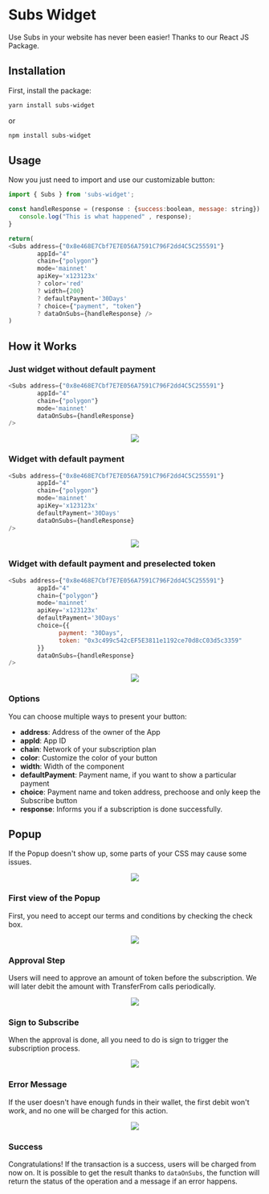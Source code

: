 # Subs Widget

Use Subs in your website has never been easier! Thanks to our React JS Package.

## Installation

First, install the package:

```bash
yarn install subs-widget
```
or

```bash
npm install subs-widget
```

## Usage

Now you just need to import and use our customizable button:

```javascript
import { Subs } from 'subs-widget';

const handleResponse = (response : {success:boolean, message: string}) => {
   console.log("This is what happened" , response);    
}

return(
<Subs address={"0x8e468E7Cbf7E7E056A7591C796F2dd4C5C255591"} 
        appId="4" 
        chain={"polygon"}
        mode='mainnet'
        apiKey='x123123x'
        ? color='red'
        ? width={200}
        ? defaultPayment='30Days'
        ? choice={"payment", "token"}
        ? dataOnSubs={handleResponse} />
)
```

## How it Works

### Just widget without default payment

```javascript
<Subs address={"0x8e468E7Cbf7E7E056A7591C796F2dd4C5C255591"} 
        appId="4" 
        chain={"polygon"} 
        mode='mainnet'
        dataOnSubs={handleResponse} 
/>
```
<div align="center">
<img src="https://docs.subsprotocol.com/~gitbook/image?url=https:%2F%2F1911528868-files.gitbook.io%2F%7E%2Ffiles%2Fv0%2Fb%2Fgitbook-x-prod.appspot.com%2Fo%2Fspaces%252FMi4ivT4S6SjuAElL2Iuo%252Fuploads%252FNJdz9i9zHd9ZynHcYDvg%252Fimage.png%3Falt=media%26token=773d4d42-c558-4386-b2d1-674e8a7f3179&width=768&dpr=4&quality=100&sign=7a0fc1653ebb5938df90f9bc0834a930e55306d97a1502d89cd9c21985296256" />
</div>


### Widget with default payment

```javascript
<Subs address={"0x8e468E7Cbf7E7E056A7591C796F2dd4C5C255591"} 
        appId="4" 
        chain={"polygon"}
        mode='mainnet'
        apiKey='x123123x'
        defaultPayment='30Days'
        dataOnSubs={handleResponse} 
/>
```
<div align="center">
<img src="https://docs.subsprotocol.com/~gitbook/image?url=https:%2F%2Fcdn.gamma.app%2Fzjdxhxryph5dzu7%2Fe4bb8404307b4d618a0eff526d052cb4%2Foriginal%2FCapture-d-ecran-du-2023-09-19-09-10-57.png&width=768&dpr=1&quality=100&sign=2ce127538e30e3d51e8eba0512798feda7e7e93c927325e732aa1ecb8c912475" />
</div>


### Widget with default payment and preselected token 

```javascript
<Subs address={"0x8e468E7Cbf7E7E056A7591C796F2dd4C5C255591"} 
        appId="4" 
        chain={"polygon"}
        mode='mainnet'
        apiKey='x123123x'
        defaultPayment='30Days'
        choice={{
              payment: "30Days",
              token: "0x3c499c542cEF5E3811e1192ce70d8cC03d5c3359"
        }}
        dataOnSubs={handleResponse} 
/>
```
<div align="center">
<img src="https://docs.subsprotocol.com/~gitbook/image?url=https:%2F%2Fcdn.gamma.app%2Fzjdxhxryph5dzu7%2F872e7fe83bcc4480a4f623f2e1a84930%2Foriginal%2FCapture-d-ecran-du-2023-09-19-10-41-12.png&width=768&dpr=1&quality=100&sign=836f2be6a0a9dde6c10f632035f37943661cc86e047345dff53776e2f9184c35" />
</div>


### Options

You can choose multiple ways to present your button:

- **address**: Address of the owner of the App
- **appId**: App ID
- **chain**: Network of your subscription plan
- **color**: Customize the color of your button
- **width**: Width of the component
- **defaultPayment**: Payment name, if you want to show a particular payment
- **choice**: Payment name and token address, prechoose and only keep the Subscribe button
- **response**: Informs you if a subscription is done successfully.

## Popup

If the Popup doesn't show up, some parts of your CSS may cause some issues.

<div align="center">
<img src="https://docs.subsprotocol.com/~gitbook/image?url=https%3A%2F%2F1911528868-files.gitbook.io%2F%7E%2Ffiles%2Fv0%2Fb%2Fgitbook-x-prod.appspot.com%2Fo%2Fspaces%252FMi4ivT4S6SjuAElL2Iuo%252Fuploads%252Fn4U204jUrDnMXvaEU1Rg%252Fimage.png%3Falt%3Dmedia%26token%3Dfaecc038-ff6e-4f13-9b68-9391ae25a5fc&width=768&dpr=4&quality=100&sign=e3a70967&sv=1" />
</div>

### First view of the Popup

First, you need to accept our terms and conditions by checking the check box.

<div align="center">
<img src="https://docs.subsprotocol.com/~gitbook/image?url=https%3A%2F%2F1911528868-files.gitbook.io%2F%7E%2Ffiles%2Fv0%2Fb%2Fgitbook-x-prod.appspot.com%2Fo%2Fspaces%252FMi4ivT4S6SjuAElL2Iuo%252Fuploads%252FHZj7YYLkj8q9HlFjFqml%252Fimage.png%3Falt%3Dmedia%26token%3D7e8f02c2-12d9-47c1-85db-c56c49afaac7&width=768&dpr=1&quality=100&sign=75c940aa&sv=1" />
</div>

### Approval Step

Users will need to approve an amount of token before the subscription. We will later debit the amount with TransferFrom calls periodically.

<div align="center">
<img src="https://docs.subsprotocol.com/~gitbook/image?url=https%3A%2F%2F1911528868-files.gitbook.io%2F%7E%2Ffiles%2Fv0%2Fb%2Fgitbook-x-prod.appspot.com%2Fo%2Fspaces%252FMi4ivT4S6SjuAElL2Iuo%252Fuploads%252F0GWBtz620YeaN3Ry7lio%252Fimage.png%3Falt%3Dmedia%26token%3D10e72901-a636-4af8-9173-1a5a2cba55f1&width=768&dpr=4&quality=100&sign=4e17a53d&sv=1" />
</div>

### Sign to Subscribe

When the approval is done, all you need to do is sign to trigger the subscription process.

<div align="center">
<img src="https://docs.subsprotocol.com/~gitbook/image?url=https:%2F%2F1911528868-files.gitbook.io%2F%7E%2Ffiles%2Fv0%2Fb%2Fgitbook-x-prod.appspot.com%2Fo%2Fspaces%252FMi4ivT4S6SjuAElL2Iuo%252Fuploads%252FxkRDvN3vYCzilvtiuoBA%252Fimage.png%3Falt=media%26token=a69008a4-472e-4b19-ab94-9a8cb376f428&width=768&dpr=4&quality=100&sign=66516e86289a30a3ea3c7416ccaa03fbb58de51dcd7017693f0148746da98bea" />
</div>

### Error Message

If the user doesn't have enough funds in their wallet, the first debit won't work, and no one will be charged for this action.

<div align="center">
<img src="https://docs.subsprotocol.com/~gitbook/image?url=https:%2F%2F1911528868-files.gitbook.io%2F%7E%2Ffiles%2Fv0%2Fb%2Fgitbook-x-prod.appspot.com%2Fo%2Fspaces%252FMi4ivT4S6SjuAElL2Iuo%252Fuploads%252FM0NzxDL6pXCCwoIzTGwp%252Fimage.png%3Falt=media%26token=4abba2f8-bca4-4f56-9598-28085922514f&width=768&dpr=4&quality=100&sign=2513e1e80b0da6f0b0d3906e93e6292f16a7c582180a49e98f6432e455c03c8e" />
</div>

### Success

Congratulations! If the transaction is a success, users will be charged from now on. It is possible to get the result thanks to `dataOnSubs`, the function will return the status of the operation and a message if an error happens.